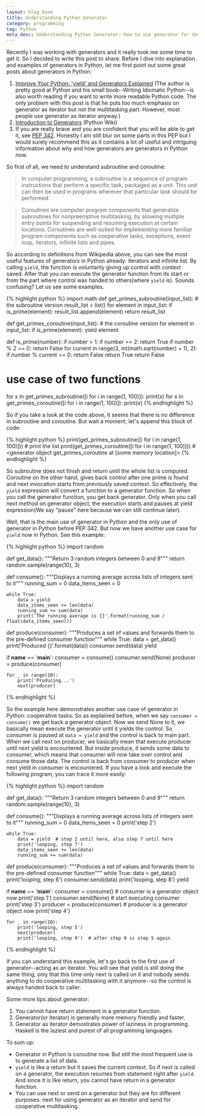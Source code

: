 ```yaml
---
layout: blog_base
title: Understanding Python Generator
category: programming
tag: Python
meta_desc: Understanding Python Generator--how to use generator for data generation and coroutine
---
```


Recently I was working with generators and it really took me some time to get it. So I decided to write this post to share. Before I dive into explanation and examples of generators in Python, let me first point out some great posts about generators in Python:

1. [Improve Your Python: 'yield' and Generators Explained](https://www.jeffknupp.com/blog/2013/04/07/improve-your-python-yield-and-generators-explained/) (The author is pretty good at Python and his small book--Writing Idiomatic Python--is also worth reading if you want to write more readable Python code. The only problem with this post is that he puts too much emphasis on generator as iterator but not the multitasking part. However, most people use generator as iterator anyway.)
2. [Introduction to Generators](https://wiki.python.org/moin/Generators) (Python Wiki)
3. If you are really brave and you are confident that you will be able to get it, see [PEP 342](https://www.python.org/dev/peps/pep-0342/). Honestly I am still blur on some parts in this PEP but I would surely recommend this as it contains a lot of useful and intriguing information about why and how generators are generators in Python now.

So first of all, we need to understand subroutine and coroutine:

> In computer programming, a subroutine is a sequence of program instructions that perform a specific task, packaged as a unit. This unit can then be used in programs wherever that particular task should be performed.

> Coroutines are computer program components that generalize subroutines for nonpreemptive multitasking, by allowing multiple entry points for suspending and resuming execution at certain locations. Coroutines are well-suited for implementing more familiar program components such as cooperative tasks, exceptions, event loop, iterators, infinite lists and pipes.

So according to definitions from Wikipedia above, you can see the most useful features of generators in Python already: iterators and infinite list. By calling <code>yield</code>, the function is voluntarily giving up control with context saved. After that you can execute the generator function from its start or from the part where control was handed to others(where <code>yield</code> is). Sounds confusing? Let us see some examples.

{% highlight python %}
import math
def get_primes_subroutine(input_list):   # the subroutine version
    result_list = list()
    for element in input_list:
        if is_prime(element):
            result_list.append(element)
    return result_list

def get_primes_coroutine(input_list):   # the coroutine version
    for element in input_list:
        if is_prime(element):
            yield element

def is_prime(number):
    if number > 1:
        if number == 2:
            return True
        if number % 2 == 0:
            return False
        for current in range(3, int(math.sqrt(number) + 1), 2):
            if number % current == 0:
                return False
        return True
    return False

# use case of two functions
for x in get_primes_subroutine([i for i in range(1, 100)]):
    print(x)
for x in get_primes_coroutine([i for i in range(1, 100)]):
    print(x)
{% endhighlight %}

So if you take a look at the code above, it seems that there is no difference in subroutine and coroutine. But wait a moment, let's append this block of code:

{% highlight python %}
print(get_primes_subroutine([i for i in range(1, 100)]))   # print the list
print(get_primes_coroutine([i for i in range(1, 100)]))   # <generator object get_primes_coroutine at [some memory location]>
{% endhighlight %}

So subroutine does not finish and return until the whole list is computed. Coroutine on the other hand, gives back control after one prime is found and next invocation starts from previously saved context. So effectively, the <code>yield</code> expression will convert a function to a generator function. So when you call the generator function, you get back generator. Only when you call next method on generator object, the execution starts and pauses at yield expression(We say "pause" here because we can still continue later).

Well, that is the main use of generator in Python and the only use of generator in Python before PEP 342. But now we have another use case for <code>yield</code> now in Python. See this example:

{% highlight python %}
import random

def get_data():
    """Return 3 random integers between 0 and 9"""
    return random.sample(range(10), 3)

def consume():
    """Displays a running average across lists of integers sent to it"""
    running_sum = 0
    data_items_seen = 0

    while True:
        data = yield
        data_items_seen += len(data)
        running_sum += sum(data)
        print('The running average is {}'.format(running_sum / float(data_items_seen)))

def produce(consumer):
    """Produces a set of values and forwards them to the pre-defined consumer
    function"""
    while True:
        data = get_data()
        print('Produced {}'.format(data))
        consumer.send(data)
        yield

if __name__ == '__main__':
    consumer = consume()
    consumer.send(None)
    producer = produce(consumer)

    for _ in range(10):
        print('Producing...')
        next(producer)
{% endhighlight %}

So the example here demonstrates another use case of generator in Python: cooperative tasks. So as explained before, when we say <code>consumer = consume()</code> we get back a generator object. Now we send None to it, we basically mean execute the generator until it yields the control. So consumer is paused at <code>data = yield</code> and the control is back to main part. When we call next on producer, we basically mean that execute producer until next yield is encountered. But inside produce, it sends some data to consumer, which means that consumer will now take over control and consume those data. The control is back from consumer to producer when next yield in consumer is encountered. If you have a look and execute the following program, you can trace it more easily:

{% highlight python %}
import random

def get_data():
    """Return 3 random integers between 0 and 9"""
    return random.sample(range(10), 3)

def consume():
    """Displays a running average across lists of integers sent to it"""
    running_sum = 0
    data_items_seen = 0
    print('step 2')

    while True:
        data = yield  # step 2 until here, also step 7 until here
        print('looping, step 7')
        data_items_seen += len(data)
        running_sum += sum(data)

def produce(consumer):
    """Produces a set of values and forwards them to the pre-defined consumer
    function"""
    while True:
        data = get_data()
        print('looping, step 6')
        consumer.send(data)
        print('looping, step 8')
        yield

if __name__ == '__main__':
    consumer = consume()   # consumer is a generator object now
    print('step 1')
    consumer.send(None)   # start executing consumer
    print('step 3')
    producer = produce(consumer)  # producer is a generator object now
    print('step 4')

    for _ in range(10):
        print('looping, step 5')
        next(producer)
        print('looping, step 9')  # after step 9 is step 5 again
{% endhighlight %}

If you can understand this example, let's go back to the first use of generator--acting as an iterator. You will see that yield is still doing the same thing, only that this time only next is called on it and nobody sends anything to do cooperative multitasking with it anymore--so the control is always handed back to caller.

Some more tips about generator:

1. You cannot have return statement in a generator function.
2. Generator(or iterator) is generally more memory friendly and faster.
3. Generator as iterator demostrates power of laziness in programming. Haskell is the laziest and purest of all programming languages.

To sum up:

* Generator in Python is coroutine now. But still the most frequent use is to generate a list of data.
* <code>yield</code> is like a return but it saves the current context. So if next is called on a generator, the execution resumes from statement right after <code>yield</code>. And since it is like return, you cannot have return in a generator function.
* You can use next or send on a generator but they are for different purposes. next for using generator as an iterator and send for cooperative multitasking.
